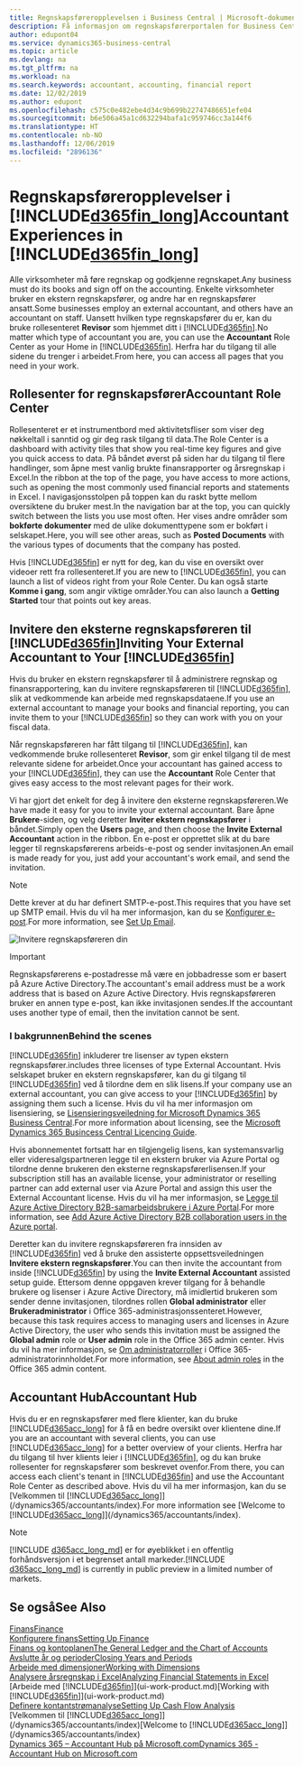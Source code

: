```yaml
---
title: Regnskapsføreropplevelsen i Business Central | Microsoft-dokumentasjon
description: Få informasjon om regnskapsførerportalen for Business Central og rollesenter for regnskapsfører som støtter interne og eksterne regnskapsførere i klientselskapet.
author: edupont04
ms.service: dynamics365-business-central
ms.topic: article
ms.devlang: na
ms.tgt_pltfrm: na
ms.workload: na
ms.search.keywords: accountant, accounting, financial report
ms.date: 12/02/2019
ms.author: edupont
ms.openlocfilehash: c575c0e482ebe4d34c9b699b22747486651efe04
ms.sourcegitcommit: b6e506a45a1cd632294bafa1c959746cc3a144f6
ms.translationtype: HT
ms.contentlocale: nb-NO
ms.lasthandoff: 12/06/2019
ms.locfileid: "2896136"
---
```

# <a name="accountant-experiences-in-included365fin_longincludesd365fin_long_mdmd"></a><span data-ttu-id="06c3c-103">Regnskapsføreropplevelser i [!INCLUDE[d365fin_long](includes/d365fin_long_md.md)]</span><span class="sxs-lookup"><span data-stu-id="06c3c-103">Accountant Experiences in [!INCLUDE[d365fin_long](includes/d365fin_long_md.md)]</span></span>
<span data-ttu-id="06c3c-104">Alle virksomheter må føre regnskap og godkjenne regnskapet.</span><span class="sxs-lookup"><span data-stu-id="06c3c-104">Any business must do its books and sign off on the accounting.</span></span> <span data-ttu-id="06c3c-105">Enkelte virksomheter bruker en ekstern regnskapsfører, og andre har en regnskapsfører ansatt.</span><span class="sxs-lookup"><span data-stu-id="06c3c-105">Some businesses employ an external accountant, and others have an accountant on staff.</span></span> <span data-ttu-id="06c3c-106">Uansett hvilken type regnskapsfører du er, kan du bruke rollesenteret **Revisor** som hjemmet ditt i [!INCLUDE[d365fin](includes/d365fin_md.md)].</span><span class="sxs-lookup"><span data-stu-id="06c3c-106">No matter which type of accountant you are, you can use the **Accountant** Role Center as your Home in [!INCLUDE[d365fin](includes/d365fin_md.md)].</span></span> <span data-ttu-id="06c3c-107">Herfra har du tilgang til alle sidene du trenger i arbeidet.</span><span class="sxs-lookup"><span data-stu-id="06c3c-107">From here, you can access all pages that you need in your work.</span></span>  

## <a name="accountant-role-center"></a><span data-ttu-id="06c3c-108">Rollesenter for regnskapsfører</span><span class="sxs-lookup"><span data-stu-id="06c3c-108">Accountant Role Center</span></span>
<span data-ttu-id="06c3c-109">Rollesenteret er et instrumentbord med aktivitetsfliser som viser deg nøkkeltall i sanntid og gir deg rask tilgang til data.</span><span class="sxs-lookup"><span data-stu-id="06c3c-109">The Role Center is a dashboard with activity tiles that show you real-time key figures and give you quick access to data.</span></span> <span data-ttu-id="06c3c-110">På båndet øverst på siden har du tilgang til flere handlinger, som åpne mest vanlig brukte finansrapporter og årsregnskap i Excel.</span><span class="sxs-lookup"><span data-stu-id="06c3c-110">In the ribbon at the top of the page, you have access to more actions, such as opening the most commonly used financial reports and statements in Excel.</span></span> <span data-ttu-id="06c3c-111">I navigasjonsstolpen på toppen kan du raskt bytte mellom oversiktene du bruker mest.</span><span class="sxs-lookup"><span data-stu-id="06c3c-111">In the navigation bar at the top, you can quickly switch between the lists you use most often.</span></span> <span data-ttu-id="06c3c-112">Her vises andre områder som **bokførte dokumenter** med de ulike dokumenttypene som er bokført i selskapet.</span><span class="sxs-lookup"><span data-stu-id="06c3c-112">Here, you will see other areas, such as **Posted Documents** with the various types of documents that the company has posted.</span></span>  

<span data-ttu-id="06c3c-113">Hvis [!INCLUDE[d365fin](includes/d365fin_md.md)] er nytt for deg, kan du vise en oversikt over videoer rett fra rollesenteret.</span><span class="sxs-lookup"><span data-stu-id="06c3c-113">If you are new to [!INCLUDE[d365fin](includes/d365fin_md.md)], you can launch a list of videos right from your Role Center.</span></span> <span data-ttu-id="06c3c-114">Du kan også starte **Komme i gang**, som angir viktige områder.</span><span class="sxs-lookup"><span data-stu-id="06c3c-114">You can also launch a **Getting Started** tour that points out key areas.</span></span>  

## <a name="inviteaccountant"></a><span data-ttu-id="06c3c-115">Invitere den eksterne regnskapsføreren til [!INCLUDE[d365fin](includes/d365fin_md.md)]</span><span class="sxs-lookup"><span data-stu-id="06c3c-115">Inviting Your External Accountant to Your [!INCLUDE[d365fin](includes/d365fin_md.md)]</span></span>
<span data-ttu-id="06c3c-116">Hvis du bruker en ekstern regnskapsfører til å administrere regnskap og finansrapportering, kan du invitere regnskapsføreren til [!INCLUDE[d365fin](includes/d365fin_md.md)], slik at vedkommende kan arbeide med regnskapsdataene.</span><span class="sxs-lookup"><span data-stu-id="06c3c-116">If you use an external accountant to manage your books and financial reporting, you can invite them to your [!INCLUDE[d365fin](includes/d365fin_md.md)] so they can work with you on your fiscal data.</span></span>

<span data-ttu-id="06c3c-117">Når regnskapsføreren har fått tilgang til [!INCLUDE[d365fin](includes/d365fin_md.md)], kan vedkommende bruke rollesenteret **Revisor**, som gir enkel tilgang til de mest relevante sidene for arbeidet.</span><span class="sxs-lookup"><span data-stu-id="06c3c-117">Once your accountant has gained access to your [!INCLUDE[d365fin](includes/d365fin_md.md)], they can use the **Accountant** Role Center that gives easy access to the most relevant pages for their work.</span></span>  

<span data-ttu-id="06c3c-118">Vi har gjort det enkelt for deg å invitere den eksterne regnskapsføreren.</span><span class="sxs-lookup"><span data-stu-id="06c3c-118">We have made it easy for you to invite your external accountant.</span></span> <span data-ttu-id="06c3c-119">Bare åpne **Brukere**-siden, og velg deretter **Inviter ekstern regnskapsfører** i båndet.</span><span class="sxs-lookup"><span data-stu-id="06c3c-119">Simply open the **Users** page, and then choose the **Invite External Accountant** action in the ribbon.</span></span> <span data-ttu-id="06c3c-120">En e-post er opprettet slik at du bare legger til regnskapsførerens arbeids-e-post og sender invitasjonen.</span><span class="sxs-lookup"><span data-stu-id="06c3c-120">An email is made ready for you, just add your accountant's work email, and send the invitation.</span></span>  
> [!Note]  
> <span data-ttu-id="06c3c-121">Dette krever at du har definert SMTP-e-post.</span><span class="sxs-lookup"><span data-stu-id="06c3c-121">This requires that you have set up SMTP email.</span></span> <span data-ttu-id="06c3c-122">Hvis du vil ha mer informasjon, kan du se [Konfigurer e-post](admin-how-setup-email.md).</span><span class="sxs-lookup"><span data-stu-id="06c3c-122">For more information, see [Set Up Email](admin-how-setup-email.md).</span></span>   

![Invitere regnskapsføreren din](./media/finance-invite-accountant/invite-accountant.png)

> [!IMPORTANT]  
> <span data-ttu-id="06c3c-124">Regnskapsførerens e-postadresse må være en jobbadresse som er basert på Azure Active Directory.</span><span class="sxs-lookup"><span data-stu-id="06c3c-124">The accountant's email address must be a work address that is based on Azure Active Directory.</span></span> <span data-ttu-id="06c3c-125">Hvis regnskapsføreren bruker en annen type e-post, kan ikke invitasjonen sendes.</span><span class="sxs-lookup"><span data-stu-id="06c3c-125">If the accountant uses another type of email, then the invitation cannot be sent.</span></span>  

### <a name="behind-the-scenes"></a><span data-ttu-id="06c3c-126">I bakgrunnen</span><span class="sxs-lookup"><span data-stu-id="06c3c-126">Behind the scenes</span></span>
[!INCLUDE[d365fin](includes/d365fin_md.md)] <span data-ttu-id="06c3c-127">inkluderer tre lisenser av typen ekstern regnskapsfører.</span><span class="sxs-lookup"><span data-stu-id="06c3c-127">includes three licenses of type External Accountant.</span></span> <span data-ttu-id="06c3c-128">Hvis selskapet bruker en ekstern regnskapsfører, kan du gi tilgang til [!INCLUDE[d365fin](includes/d365fin_md.md)] ved å tilordne dem en slik lisens.</span><span class="sxs-lookup"><span data-stu-id="06c3c-128">If your company use an external accountant, you can give access to your [!INCLUDE[d365fin](includes/d365fin_md.md)] by assigning them such a license.</span></span> <span data-ttu-id="06c3c-129">Hvis du vil ha mer informasjon om lisensiering, se [Lisensieringsveiledning for Microsoft Dynamics 365 Business Central](https://go.microsoft.com/fwlink/?LinkId=871590).</span><span class="sxs-lookup"><span data-stu-id="06c3c-129">For more information about licensing, see the [Microsoft Dynamics 365 Busincess Central Licencing Guide](https://go.microsoft.com/fwlink/?LinkId=871590).</span></span> 

<span data-ttu-id="06c3c-130">Hvis abonnementet fortsatt har en tilgjengelig lisens, kan systemansvarlig eller videresalgspartneren legge til en ekstern bruker via Azure Portal og tilordne denne brukeren den eksterne regnskapsførerlisensen.</span><span class="sxs-lookup"><span data-stu-id="06c3c-130">If your subscription still has an available license, your administrator or reselling partner can add external user via Azure Portal and assign this user the External Accountant license.</span></span> <span data-ttu-id="06c3c-131">Hvis du vil ha mer informasjon, se [Legge til Azure Active Directory B2B-samarbeidsbrukere i Azure Portal](/azure/active-directory/b2b/add-users-administrator).</span><span class="sxs-lookup"><span data-stu-id="06c3c-131">For more information, see [Add Azure Active Directory B2B collaboration users in the Azure portal](/azure/active-directory/b2b/add-users-administrator).</span></span>

<span data-ttu-id="06c3c-132">Deretter kan du invitere regnskapsføreren fra innsiden av [!INCLUDE[d365fin](includes/d365fin_md.md)] ved å bruke den assisterte oppsettsveiledningen **Invitere ekstern regnskapsfører**.</span><span class="sxs-lookup"><span data-stu-id="06c3c-132">You can then invite the accountant from inside [!INCLUDE[d365fin](includes/d365fin_md.md)] by using the **Invite External Accountant** assisted setup guide.</span></span> <span data-ttu-id="06c3c-133">Ettersom denne oppgaven krever tilgang for å behandle brukere og lisenser i Azure Active Directory, må imidlertid brukeren som sender denne invitasjonen, tilordnes rollen **Global administrator** eller **Brukeradministrator** i Office 365-administrasjonssenteret.</span><span class="sxs-lookup"><span data-stu-id="06c3c-133">However, because this task requires access to managing users and licenses in Azure Active Directory, the user who sends this invitation must be assigned the **Global admin** role or **User admin** role in the Office 365 admin center.</span></span> <span data-ttu-id="06c3c-134">Hvis du vil ha mer informasjon, se [Om administratorroller](/office365/admin/add-users/about-admin-roles) i Office 365-administratorinnholdet.</span><span class="sxs-lookup"><span data-stu-id="06c3c-134">For more information, see [About admin roles](/office365/admin/add-users/about-admin-roles) in the Office 365 admin content.</span></span> 

## <a name="accountant-hub"></a><span data-ttu-id="06c3c-135">Accountant Hub</span><span class="sxs-lookup"><span data-stu-id="06c3c-135">Accountant Hub</span></span>
<span data-ttu-id="06c3c-136">Hvis du er en regnskapsfører med flere klienter, kan du bruke [!INCLUDE[d365acc_long](includes/d365acc_long_md.md)] for å få en bedre oversikt over klientene dine.</span><span class="sxs-lookup"><span data-stu-id="06c3c-136">If you are an accountant with several clients, you can use [!INCLUDE[d365acc_long](includes/d365acc_long_md.md)] for a better overview of your clients.</span></span> <span data-ttu-id="06c3c-137">Herfra har du tilgang til hver klients leier i [!INCLUDE[d365fin](includes/d365fin_md.md)], og du kan bruke rollesenter for regnskapsfører som beskrevet ovenfor.</span><span class="sxs-lookup"><span data-stu-id="06c3c-137">From there, you can access each client's tenant in [!INCLUDE[d365fin](includes/d365fin_md.md)] and use the Accountant Role Center as described above.</span></span> <span data-ttu-id="06c3c-138">Hvis du vil ha mer informasjon, kan du se [Velkommen til [!INCLUDE[d365acc_long](includes/d365acc_long_md.md)]](/dynamics365/accountants/index).</span><span class="sxs-lookup"><span data-stu-id="06c3c-138">For more information see [Welcome to [!INCLUDE[d365acc_long](includes/d365acc_long_md.md)]](/dynamics365/accountants/index).</span></span>  

> [!NOTE]
> <span data-ttu-id="06c3c-139">[!INCLUDE [d365acc_long_md](includes/d365acc_long_md.md)] er for øyeblikket i en offentlig forhåndsversjon i et begrenset antall markeder.</span><span class="sxs-lookup"><span data-stu-id="06c3c-139">[!INCLUDE [d365acc_long_md](includes/d365acc_long_md.md)] is currently in public preview in a limited number of markets.</span></span>

## <a name="see-also"></a><span data-ttu-id="06c3c-140">Se også</span><span class="sxs-lookup"><span data-stu-id="06c3c-140">See Also</span></span>
[<span data-ttu-id="06c3c-141">Finans</span><span class="sxs-lookup"><span data-stu-id="06c3c-141">Finance</span></span>](finance.md)  
[<span data-ttu-id="06c3c-142">Konfigurere finans</span><span class="sxs-lookup"><span data-stu-id="06c3c-142">Setting Up Finance</span></span>](finance-setup-finance.md)  
[<span data-ttu-id="06c3c-143">Finans og kontoplanen</span><span class="sxs-lookup"><span data-stu-id="06c3c-143">The General Ledger and the Chart of Accounts</span></span>](finance-general-ledger.md)  
[<span data-ttu-id="06c3c-144">Avslutte år og perioder</span><span class="sxs-lookup"><span data-stu-id="06c3c-144">Closing Years and Periods</span></span>](year-close-years-periods.md)  
[<span data-ttu-id="06c3c-145">Arbeide med dimensjoner</span><span class="sxs-lookup"><span data-stu-id="06c3c-145">Working with Dimensions</span></span>](finance-dimensions.md)  
[<span data-ttu-id="06c3c-146">Analysere årsregnskap i Excel</span><span class="sxs-lookup"><span data-stu-id="06c3c-146">Analyzing Financial Statements in Excel</span></span>](finance-analyze-excel.md)  
<span data-ttu-id="06c3c-147">[Arbeide med [!INCLUDE[d365fin](includes/d365fin_md.md)]](ui-work-product.md)</span><span class="sxs-lookup"><span data-stu-id="06c3c-147">[Working with [!INCLUDE[d365fin](includes/d365fin_md.md)]](ui-work-product.md)</span></span>  
[<span data-ttu-id="06c3c-148">Definere kontantstrømanalyse</span><span class="sxs-lookup"><span data-stu-id="06c3c-148">Setting Up Cash Flow Analysis</span></span>](finance-setup-cash-flow-analyses.md)  
<span data-ttu-id="06c3c-149">[Velkommen til [!INCLUDE[d365acc_long](includes/d365acc_long_md.md)]](/dynamics365/accountants/index)</span><span class="sxs-lookup"><span data-stu-id="06c3c-149">[Welcome to [!INCLUDE[d365acc_long](includes/d365acc_long_md.md)]](/dynamics365/accountants/index)</span></span>  
[<span data-ttu-id="06c3c-150">Dynamics 365 – Accountant Hub på Microsoft.com</span><span class="sxs-lookup"><span data-stu-id="06c3c-150">Dynamics 365 - Accountant Hub on Microsoft.com</span></span>](https://www.microsoft.com/dynamics365/financial-insights-for-accountants)  
